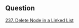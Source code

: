 ## Question

[237. Delete Node in a Linked List](https://leetcode.com/problems/delete-node-in-a-linked-list)
